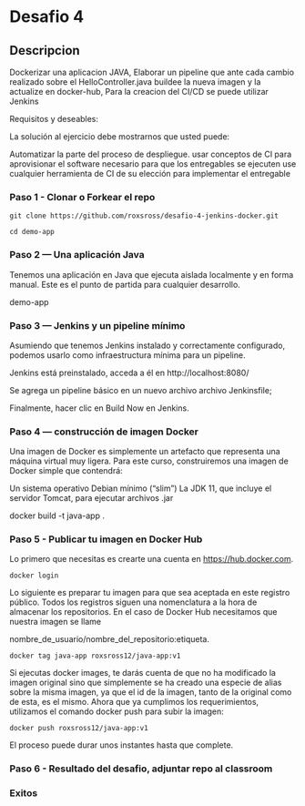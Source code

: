 # Desafio 4

## Descripcion

Dockerizar una aplicacion JAVA, Elaborar un pipeline que ante cada cambio realizado sobre el HelloController.java buildee la nueva imagen y la actualize en docker-hub, Para la creacion del CI/CD se puede utilizar Jenkins

Requisitos y deseables:

La solución al ejercicio debe mostrarnos que usted puede:

Automatizar la parte del proceso de despliegue. usar conceptos de CI para aprovisionar el software necesario para que los entregables se ejecuten use cualquier herramienta de CI de su elección para implementar el entregable

### Paso 1 - Clonar o Forkear el repo

```
git clone https://github.com/roxsross/desafio-4-jenkins-docker.git

cd demo-app
```

### Paso 2 — Una aplicación Java

Tenemos una aplicación en Java que ejecuta aislada localmente y en forma manual. Este es el punto de partida para cualquier desarrollo.

demo-app

### Paso 3 — Jenkins y un pipeline mínimo
Asumiendo que tenemos Jenkins instalado y correctamente configurado, podemos usarlo como infraestructura mínima para un pipeline.

Jenkins está preinstalado, acceda a él en http://localhost:8080/

Se agrega un pipeline básico en un nuevo archivo archivo Jenkinsfile; 

Finalmente, hacer clic en Build Now en Jenkins.

### Paso 4 — construcción de imagen Docker

Una imagen de Docker es simplemente un artefacto que representa una máquina virtual muy ligera. Para este curso, construiremos una imagen de Docker simple que contendrá:

Un sistema operativo Debian mínimo (“slim”)
La JDK 11, que incluye el servidor Tomcat, para ejecutar archivos .jar

docker build -t java-app .

### Paso 5 - Publicar tu imagen en Docker Hub

Lo primero que necesitas es crearte una cuenta en https://hub.docker.com.

```
docker login
````

Lo siguiente es preparar tu imagen para que sea aceptada en este registro público. Todos los registros siguen una nomenclatura a la hora de almacenar los repositorios. En el caso de Docker Hub necesitamos que nuestra imagen se llame

nombre_de_usuario/nombre_del_repositorio:etiqueta. 

```
docker tag java-app roxsross12/java-app:v1
```
Si ejecutas docker images, te darás cuenta de que no ha modificado la imagen original sino que simplemente se ha creado una especie de alias sobre la misma imagen, ya que el id de la imagen, tanto de la original como de esta, es el mismo. Ahora que ya cumplimos los requerimientos, utilizamos el comando docker push para subir la imagen:

```
docker push roxsross12/java-app:v1
```
El proceso puede durar unos instantes hasta que complete.


### Paso 6 - Resultado del desafio, adjuntar repo al classroom

### Exitos 


